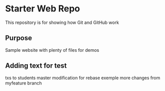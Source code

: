 # Starter Web Repo

This repository is for showing how Git and GitHub work

## Purpose

Sample website with plenty of files for demos

## Adding text for test
txs to students
master modification for rebase exemple
more changes from myfeature branch

